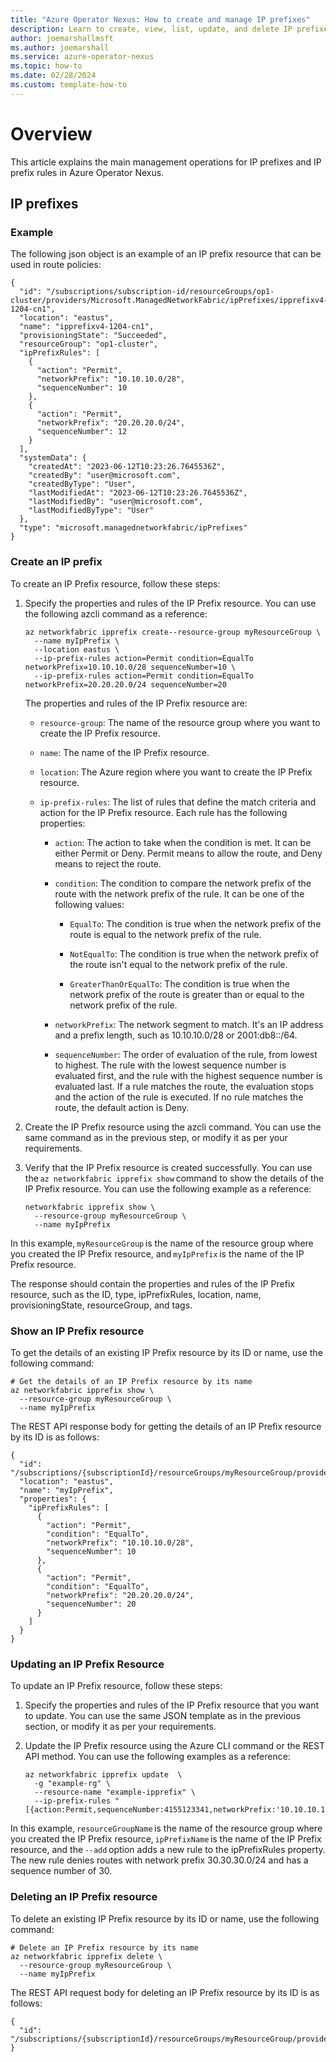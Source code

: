 ```yaml
---
title: "Azure Operator Nexus: How to create and manage IP prefixes"
description: Learn to create, view, list, update, and delete IP prefixes and IP prefix rules.
author: joemarshallmsft
ms.author: joemarshall
ms.service: azure-operator-nexus
ms.topic: how-to
ms.date: 02/28/2024
ms.custom: template-how-to
---
```


# Overview

This article explains the main management operations for IP prefixes and IP prefix rules in Azure Operator Nexus.


## IP prefixes

### Example

The following json object is an example of an IP prefix resource that can be used in route policies: 

```azurecli
{
  "id": "/subscriptions/subscription-id/resourceGroups/op1-cluster/providers/Microsoft.ManagedNetworkFabric/ipPrefixes/ipprefixv4-1204-cn1",
  "location": "eastus",
  "name": "ipprefixv4-1204-cn1",
  "provisioningState": "Succeeded",
  "resourceGroup": "op1-cluster",
  "ipPrefixRules": [
    {
      "action": "Permit",
      "networkPrefix": "10.10.10.0/28",
      "sequenceNumber": 10
    },
    {
      "action": "Permit",
      "networkPrefix": "20.20.20.0/24",
      "sequenceNumber": 12
    }
  ],
  "systemData": {
    "createdAt": "2023-06-12T10:23:26.7645536Z",
    "createdBy": "user@microsoft.com",
    "createdByType": "User",
    "lastModifiedAt": "2023-06-12T10:23:26.7645536Z",
    "lastModifiedBy": "user@microsoft.com",
    "lastModifiedByType": "User"
  },
  "type": "microsoft.managednetworkfabric/ipPrefixes"
}
```

### Create an IP prefix


To create an IP Prefix resource, follow these steps: 


1.  Specify the properties and rules of the IP Prefix resource. You can use the following azcli command as a reference: 

    ```azurecli
    az networkfabric ipprefix create--resource-group myResourceGroup \
      --name myIpPrefix \
      --location eastus \
      --ip-prefix-rules action=Permit condition=EqualTo networkPrefix=10.10.10.0/28 sequenceNumber=10 \
      --ip-prefix-rules action=Permit condition=EqualTo networkPrefix=20.20.20.0/24 sequenceNumber=20
    ```

    The properties and rules of the IP Prefix resource are: 

    - `resource-group`: The name of the resource group where you want to create the IP Prefix resource. 

    -  `name`: The name of the IP Prefix resource. 

    -  `location`: The Azure region where you want to create the IP Prefix resource. 

    -  `ip-prefix-rules`: The list of rules that define the match criteria and action for the IP Prefix resource. Each rule has the following properties: 


        -  `action`: The action to take when the condition is met. It can be either Permit or Deny. Permit means to allow the route, and Deny means to reject the route. 

        -  `condition`: The condition to compare the network prefix of the route with the network prefix of the rule. It can be one of the following values: 

            -  `EqualTo`: The condition is true when the network prefix of the route is equal to the network prefix of the rule. 

            -  `NotEqualTo`: The condition is true when the network prefix of the route isn't equal to the network prefix of the rule. 

            -  `GreaterThanOrEqualTo`: The condition is true when the network prefix of the route is greater than or equal to the network prefix of the rule.


        -  `networkPrefix`: The network segment to match. It's an IP address and a prefix length, such as 10.10.10.0/28 or 2001:db8::/64. 

        -  `sequenceNumber`: The order of evaluation of the rule, from lowest to highest. The rule with the lowest sequence number is evaluated first, and the rule with the highest sequence number is evaluated last. If a rule matches the route, the evaluation stops and the action of the rule is executed. If no rule matches the route, the default action is Deny. 


2.  Create the IP Prefix resource using the azcli command. You can use the same command as in the previous step, or modify it as per your requirements.

3.  Verify that the IP Prefix resource is created successfully. You can use the `az networkfabric ipprefix show` command to show the details of the IP Prefix resource. You can use the following example as a reference: 

    ```azurecli
    networkfabric ipprefix show \
      --resource-group myResourceGroup \
      --name myIpPrefix 
    ```

In this example, `myResourceGroup` is the name of the resource group where you created the IP Prefix resource, and `myIpPrefix` is the name of the IP Prefix resource. 

The response should contain the properties and rules of the IP Prefix resource, such as the ID, type, ipPrefixRules, location, name, provisioningState, resourceGroup, and tags. 

### Show an IP Prefix resource

To get the details of an existing IP Prefix resource by its ID or name, use the following command: 

```azurecli
# Get the details of an IP Prefix resource by its name
az networkfabric ipprefix show \
  --resource-group myResourceGroup \
  --name myIpPrefix
```

The REST API response body for getting the details of an IP Prefix resource by its ID is as follows: 

```
{
  "id": "/subscriptions/{subscriptionId}/resourceGroups/myResourceGroup/providers/Microsoft.ManagedNetworkFabric/ipPrefixes/myIpPrefix",
  "location": "eastus",
  "name": "myIpPrefix",
  "properties": {
    "ipPrefixRules": [
      {
        "action": "Permit",
        "condition": "EqualTo",
        "networkPrefix": "10.10.10.0/28",
        "sequenceNumber": 10
      },
      {
        "action": "Permit",
        "condition": "EqualTo",
        "networkPrefix": "20.20.20.0/24",
        "sequenceNumber": 20
      }
    ]
  }
}
```

### Updating an IP Prefix Resource 

To update an IP Prefix resource, follow these steps: 

1.  Specify the properties and rules of the IP Prefix resource that you want to update. You can use the same JSON template as in the previous section, or modify it as per your requirements. 

2.  Update the IP Prefix resource using the Azure CLI command or the REST API method. You can use the following examples as a reference: 

    ```azurecli
    az networkfabric ipprefix update  \
      -g "example-rg" \
      --resource-name "example-ipprefix" \
      --ip-prefix-rules "[{action:Permit,sequenceNumber:4155123341,networkPrefix:'10.10.10.10/30',condition:GreaterThanOrEqualTo,subnetMaskLength:10}]"
    ```

In this example, `resourceGroupName` is the name of the resource group where you created the IP Prefix resource, `ipPrefixName` is the name of the IP Prefix resource, and the `--add` option adds a new rule to the ipPrefixRules property. The new rule denies routes with network prefix 30.30.30.0/24 and has a sequence number of 30. 

### Deleting an IP Prefix resource 

To delete an existing IP Prefix resource by its ID or name, use the following command: 

```azurecli
# Delete an IP Prefix resource by its name
az networkfabric ipprefix delete \
  --resource-group myResourceGroup \
  --name myIpPrefix
```

The REST API request body for deleting an IP Prefix resource by its ID is as follows: 

```
{
  "id": "/subscriptions/{subscriptionId}/resourceGroups/myResourceGroup/providers/Microsoft.ManagedNetworkFabric/ipPrefixes/myIpPrefix"
}
```
